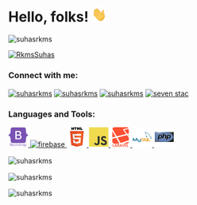 <h1 align="left">Hello, folks! <img src="https://raw.githubusercontent.com/suhasrkms/suhasrkms/main/wave.gif" width="30px" height="30px"></h1>
<!-- <h3 align="center">A passionate frontend developer from India</h3> -->

<p align="left"> <img src="https://komarev.com/ghpvc/?username=suhasrkms&label=Profile%20views&color=0e75b6&style=flat" alt="suhasrkms" /> </p>

<!-- <p align="left"> <a href="https://github.com/ryo-ma/github-profile-trophy"><img src="https://github-profile-trophy.vercel.app/?username=suhasrkms" alt="suhasrkms" /></a> </p> -->

<p align="left"> <a href="https://twitter.com/RkmsSuhas" target="blank"><img src="https://img.shields.io/twitter/follow/RkmsSuhas?logo=twitter&style=for-the-badge" alt="RkmsSuhas" /></a> </p>

<h3 align="left">Connect with me:</h3>
<p align="left">
<!-- <a href="https://codepen.io/suhasrkms" target="blank"><img align="center" src="https://raw.githubusercontent.com/rahuldkjain/github-profile-readme-generator/master/src/images/icons/Social/codepen.svg" alt="suhasrkms" height="30" width="40" /></a> -->
<a href="https://twitter.com/RkmsSuhas" target="blank"><img align="center" src="https://raw.githubusercontent.com/rahuldkjain/github-profile-readme-generator/master/src/images/icons/Social/twitter.svg" alt="suhasrkms" height="30" width="40" /></a>
<a href="https://stackoverflow.com/users/14259868/suhas-rkms" target="blank"><img align="center" src="https://raw.githubusercontent.com/rahuldkjain/github-profile-readme-generator/master/src/images/icons/Social/stack-overflow.svg" alt="suhasrkms" height="30" width="40" /></a>
<a href="https://instagram.com/suhas_rkms" target="blank"><img align="center" src="https://raw.githubusercontent.com/rahuldkjain/github-profile-readme-generator/master/src/images/icons/Social/instagram.svg" alt="suhasrkms" height="30" width="40" /></a>
<a href="https://www.youtube.com/channel/UCPj8ztcYe1D6SSuXPDpupeA" target="blank"><img align="center" src="https://raw.githubusercontent.com/rahuldkjain/github-profile-readme-generator/master/src/images/icons/Social/youtube.svg" alt="seven stac" height="30" width="40" /></a>
</p>

<h3 align="left">Languages and Tools:</h3>
<p align="left"> <a href="https://getbootstrap.com" target="_blank"> <img src="https://raw.githubusercontent.com/devicons/devicon/master/icons/bootstrap/bootstrap-plain-wordmark.svg" alt="bootstrap" width="40" height="40"/> </a> <a href="https://firebase.google.com/" target="_blank"> <img src="https://www.vectorlogo.zone/logos/firebase/firebase-icon.svg" alt="firebase" width="40" height="40"/> </a> <a href="https://www.w3.org/html/" target="_blank"> <img src="https://raw.githubusercontent.com/devicons/devicon/master/icons/html5/html5-original-wordmark.svg" alt="html5" width="40" height="40"/> </a> <a href="https://developer.mozilla.org/en-US/docs/Web/JavaScript" target="_blank"> <img src="https://raw.githubusercontent.com/devicons/devicon/master/icons/javascript/javascript-original.svg" alt="javascript" width="40" height="40"/> </a> <a href="https://laravel.com/" target="_blank"> <img src="https://raw.githubusercontent.com/devicons/devicon/master/icons/laravel/laravel-plain-wordmark.svg" alt="laravel" width="40" height="40"/> </a> <a href="https://www.mysql.com/" target="_blank"> <img src="https://raw.githubusercontent.com/devicons/devicon/master/icons/mysql/mysql-original-wordmark.svg" alt="mysql" width="40" height="40"/> </a> <a href="https://www.php.net" target="_blank"> <img src="https://raw.githubusercontent.com/devicons/devicon/master/icons/php/php-original.svg" alt="php" width="40" height="40"/> </a> </p>

<p><img align="center" src="https://github-readme-stats.vercel.app/api/top-langs?username=suhasrkms&show_icons=true&locale=en&layout=compact" alt="suhasrkms" /></p>

<p><img align="center" src="https://github-readme-stats.vercel.app/api?username=suhasrkms&show_icons=true&locale=en&layout=compact" alt="suhasrkms" /></p>

<p><img align="center" src="https://github-readme-streak-stats.herokuapp.com/?user=suhasrkms&" alt="suhasrkms" /></p>
